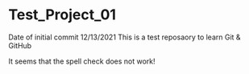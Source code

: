 # Test_Project_01

Date of initial commit 12/13/2021
This is a test reposaory to learn Git & GitHub

It seems that the spell check does not work!




